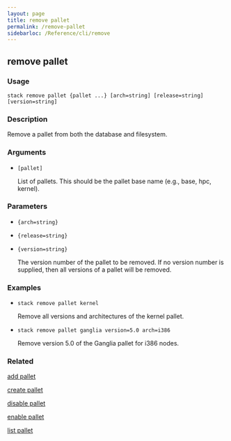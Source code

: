 ```yaml
---
layout: page
title: remove pallet
permalink: /remove-pallet
sidebarloc: /Reference/cli/remove
---
```


## remove pallet

### Usage

`stack remove pallet {pallet ...} [arch=string] [release=string] [version=string]`

### Description

Remove a pallet from both the database and filesystem.

### Arguments

* `[pallet]`

   List of pallets. This should be the pallet base name (e.g., base, hpc,
	kernel).


### Parameters
* `{arch=string}`
* `{release=string}`
* `{version=string}`

   The version number of the pallet to be removed. If no version number is
	supplied, then all versions of a pallet will be removed.

### Examples

* `stack remove pallet kernel`

   Remove all versions and architectures of the kernel pallet.

* `stack remove pallet ganglia version=5.0 arch=i386`

   Remove version 5.0 of the Ganglia pallet for i386 nodes.


### Related
[add pallet](add-pallet)

[create pallet](create-pallet)

[disable pallet](disable-pallet)

[enable pallet](enable-pallet)

[list pallet](list-pallet)


